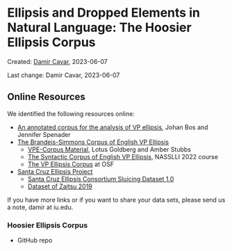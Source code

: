 # Ellipsis and Dropped Elements in Natural Language: The Hoosier Ellipsis Corpus

Created: [Damir Cavar], 2023-06-07

Last change: Damir Cavar, 2023-06-07



## Online Resources

We identified the following resources online:

- [An annotated corpus for the analysis of VP ellipsis](http://www.let.rug.nl/bos/vpe/abstract.html), Johan Bos and Jennifer Spenader
- [The Brandeis-Simmons Corpus of English VP Ellipsis](https://sites.google.com/simmons.edu/vpe-corpus/about)
    - [VPE-Corpus Material](https://sites.google.com/simmons.edu/vpe-corpus), Lotus Goldberg and Amber Stubbs
    - [The Syntactic Corpus of English VP Ellipsis](https://sites.google.com/simmons.edu/vpe-corpus/nasslli2022), NASSLLI 2022 course
    - [The VP Ellipsis Corpus](https://osf.io/uv2tq/) at OSF
- [Santa Cruz Ellipsis Project](https://babel.ucsc.edu/SCEP/Downloads/index.html)
    - [Santa Cruz Ellipsis Consortium Sluicing Dataset 1.0](https://zenodo.org/record/1739702)
    - [Dataset of Zaitsu 2019](https://babel.ucsc.edu/SCEP/Downloads/zaitsu-whyVP-dataset.txt)

If you have more links or if you want to share your data sets, please send us a note, damir at iu.edu.


### Hoosier Ellipsis Corpus

- GitHub repo



[Damir Cavar]: http://damir.cavar.me/ "Damir Cavar"
[NLP-Lab.org]: http://nlp-lab.org/ "NLP-Lab.org"

